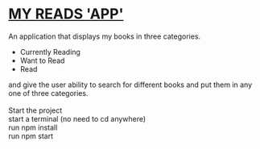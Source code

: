# [MY READS 'APP'](https://khalednassar500.github.io/my-reads)
An application that displays my books in three categories.<br />
<ul>
  <li>Currently Reading</li>
  <li>Want to Read</li>
  <li>Read</li>
 </ul>
and give the user ability to search for different books and put them in any one of three categories.<br />
<br />
Start the project<br />
start a terminal (no need to cd anywhere)<br />
run npm install<br />
run npm start<br />

